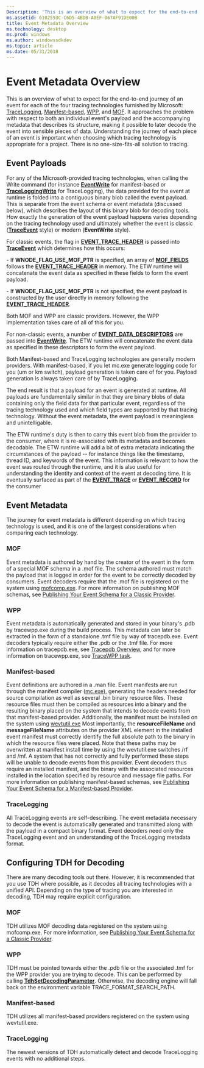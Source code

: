 ```yaml
---
Description: 'This is an overview of what to expect for the end-to-end journey of an event for each of the four tracing technologies furnished by Microsoft: TraceLogging, Manifest-based, WPP, and MOF.'
ms.assetid: 6102593C-C6D5-4BDB-A0EF-067AF91DE00B
title: Event Metadata Overview
ms.technology: desktop
ms.prod: windows
ms.author: windowssdkdev
ms.topic: article
ms.date: 05/31/2018
---
```


# Event Metadata Overview

This is an overview of what to expect for the end-to-end journey of an event for each of the four tracing technologies furnished by Microsoft: [TraceLogging](https://msdn.microsoft.com/en-us/library/Dn904632(v=VS.85).aspx), [Manifest-based](writing-manifest-based-events.md), [WPP](windows-software-trace-preprocessor.md), and [MOF](tracing-events.md). It approaches the problem with respect to both an individual event's payload and the accompanying metadata that describes its structure, making it possible to later decode the event into sensible pieces of data. Understanding the journey of each piece of an event is important when choosing which tracing technology is appropriate for a project. There is no one-size-fits-all solution to tracing.

## Event Payloads

For any of the Microsoft-provided tracing technologies, when calling the Write command (for instance [**EventWrite**](/windows/desktop/api/Evntprov/nf-evntprov-eventwrite) for manifest-based or [**TraceLoggingWrite**](https://msdn.microsoft.com/en-us/library/Dn904617(v=VS.85).aspx) for TraceLogging), the data provided for the event at runtime is folded into a contiguous binary blob called the event payload. This is separate from the event schema or event metadata (discussed below), which describes the layout of this binary blob for decoding tools. How exactly the generation of the event payload happens varies depending on the tracing technology used and ultimately whether the event is classic ([**TraceEvent**](traceevent.md) style) or modern (**EventWrite** style).

For classic events, the flag in [**EVENT\_TRACE\_HEADER**](event-trace-header.md) is passed into [**TraceEvent**](traceevent.md) which determines how this occurs:

\- If **WNODE\_FLAG\_USE\_MOF\_PTR** is specified, an array of [**MOF\_FIELDS**](mof-field.md) follows the [**EVENT\_TRACE\_HEADER**](event-trace-header.md) in memory. The ETW runtime will concatenate the event data as specified in these fields to form the event payload.

\- If **WNODE\_FLAG\_USE\_MOF\_PTR** is not specified, the event payload is constructed by the user directly in memory following the [**EVENT\_TRACE\_HEADER**](event-trace-header.md).

Both MOF and WPP are classic providers. However, the WPP implementation takes care of all of this for you.

For non-classic events, a number of [**EVENT\_DATA\_DESCRIPTORS**](/windows/desktop/api/Evntprov/ns-evntprov-_event_data_descriptor) are passed into [**EventWrite**](/windows/desktop/api/Evntprov/nf-evntprov-eventwrite). The ETW runtime will concatenate the event data as specified in these descriptors to form the event payload.

Both Manifest-based and TraceLogging technologies are generally modern providers. With manifest-based, if you let mc.exe generate logging code for you (um or km switch), payload generation is taken care of for you. Payload generation is always taken care of by TraceLogging.

The end result is that a payload for an event is generated at runtime. All payloads are fundamentally similar in that they are binary blobs of data containing only the field data for that particular event, regardless of the tracing technology used and which field types are supported by that tracing technology. Without the event metadata, the event payload is meaningless and unintelligable.

The ETW runtime's duty is then to carry this event blob from the provider to the consumer, where it is re-associated with its metadata and becomes decodable. The ETW runtime will add a bit of extra metadata indicating the circumstances of the payload -- for instance things like the timestamp, thread ID, and keywords of the event. This information is relevant to how the event was routed through the runtime, and it is also useful for understanding the identity and context of the event at decoding time. It is eventually surfaced as part of the [**EVENT\_TRACE**](event-trace.md) or [**EVENT\_RECORD**](/windows/desktop/api) for the consumer

## Event Metadata

The journey for event metadata is different depending on which tracing technology is used, and it is one of the largest considerations when comparing each technology.

### MOF

Event metadata is authored by hand by the creator of the event in the form of a special MOF schema in a .mof file. The schema authored must match the payload that is logged in order for the event to be correctly decoded by consumers. Event decoders require that the .mof file is registered on the system using [mofcomp.exe](https://msdn.microsoft.com/en-us/library/Aa392389(v=VS.85).aspx). For more information on publishing MOF schemas, see [Publishing Your Event Schema for a Classic Provider](publishing-your-event-schema-for-a-classic-provider.md).

### WPP

Event metadata is automatically generated and stored in your binary's .pdb by tracewpp.exe during the build process. This metadata can later be extracted in the form of a standalone .tmf file by way of tracepdb.exe. Event decoders typically require either the .pdb or the .tmf file. For more information on tracepdb.exe, see [Tracepdb Overview](https://www.bing.com/search?q=Tracepdb+Overview), and for more information on tracewpp.exe, see [TraceWPP task](https://www.bing.com/search?q=TraceWPP+task).

### Manifest-based

Event definitions are authored in a .man file. Event manifests are run through the manifest compiler ([mc.exe](https://msdn.microsoft.com/en-us/library/Aa385638(v=VS.85).aspx)), generating the headers needed for source compilation as well as several .bin binary resource files. These resource files must then be compiled as resources into a binary and the resulting binary placed on the system that intends to decode events from that manifest-based provider. Additionally, the manifest must be installed on the system using [wevtutil.exe](https://msdn.microsoft.com/en-us/library/Dd996929(v=VS.85).aspx) Most importantly, the **resourceFileName** and **messageFileName** attributes on the provider XML element in the installed event manifest must correctly identify the full absolute path to the binary in which the resource files were placed. Note that these paths may be overwritten at manifest install time by using the wevtutil.exe switches /rf and /mf. A system that has not correctly and fully performed these steps will be unable to decode events from this provider. Event decoders thus require an installed manifest, and the binary with the associated resources installed in the location specified by resource and message file paths. For more information on publishing manifest-based schemas, see [Publishing Your Event Schema for a Manifest-based Provider](publishing-your-event-schema-for-a-manifest-base-provider.md).

### TraceLogging

All TraceLogging events are self-describing. The event metadata necessary to decode the event is automatically generated and transmitted along with the payload in a compact binary format. Event decoders need only the TraceLogging event and an understanding of the TraceLogging metadata format.

## Configuring TDH for Decoding

There are many decoding tools out there. However, it is recommended that you use TDH where possible, as it decodes all tracing technologies with a unified API. Depending on the type of tracing you are interested in decoding, TDH may require explicit configuration.

### MOF

TDH utilizes MOF decoding data registered on the system using mofcomp.exe. For more information, see [Publishing Your Event Schema for a Classic Provider](publishing-your-event-schema-for-a-classic-provider.md).

### WPP

TDH must be pointed towards either the .pdb file or the associated .tmf for the WPP provider you are trying to decode. This can be performed by calling [**TdhSetDecodingParameter**](/windows/desktop/api/Tdh/nf-tdh-tdhsetdecodingparameter). Otherwise, the decoding engine will fall back on the environment variable TRACE\_FORMAT\_SEARCH\_PATH.

### Manifest-based

TDH utilizes all manifest-based providers registered on the system using wevtutil.exe.

### TraceLogging

The newest versions of TDH automatically detect and decode TraceLogging events with no additional steps.

 

 



